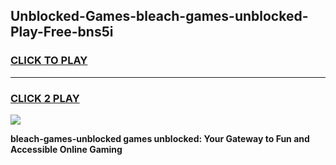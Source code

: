 
## Unblocked-Games-bleach-games-unblocked-Play-Free-bns5i
<h3>
<a href="https://premium76.site?title=bleach-games-unblocked&ref=10A">CLICK TO PLAY</a></h3>
<hr>

<h3>
<a href="https://premium76.site?title=bleach-games-unblocked&ref=10A">CLICK 2 PLAY</a>
  
</h3>

<a href="https://premium76.site?title=bleach-games-unblocked&ref=10A"><img src="https://clearcache.store/games.png"></a>


**bleach-games-unblocked games unblocked: Your Gateway to Fun and Accessible Online Gaming**
